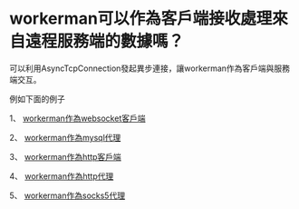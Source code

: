 # workerman可以作為客戶端接收處理來自遠程服務端的數據嗎？

可以利用AsyncTcpConnection發起異步連接，讓workerman作為客戶端與服務端交互。

例如下面的例子

1、 [workerman作為websocket客戶端](as-wss-client.md)

2、 [workerman作為mysql代理](../async-tcp-connection/connect.md)

3、 [workerman作為http客戶端](../async-tcp-connection/construct.md)

4、 [workerman作為http代理](https://github.com/walkor/php-http-proxy)

5、 [workerman作為socks5代理](https://github.com/walkor/php-socks5)
